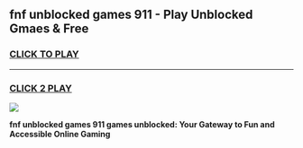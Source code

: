 
## fnf unblocked games 911 - Play Unblocked Gmaes & Free
<h3>
<a href="https://premium.freeplayer.one?title=fnf_unblocked_games_911&ref=19F">CLICK TO PLAY</a></h3>
<hr>

<h3>
<a href="https://premium.freeplayer.one?title=fnf_unblocked_games_911&ref=19F">CLICK 2 PLAY</a>
  
</h3>

<a href="https://premium.freeplayer.one?title=fnf_unblocked_games_911&ref=19F/"><img src="https://clearcache.store/games.png"></a>


**fnf unblocked games 911 games unblocked: Your Gateway to Fun and Accessible Online Gaming**
